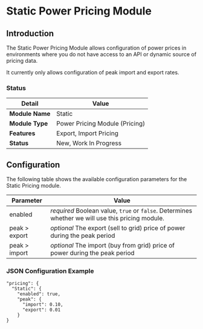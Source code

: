 # Static Power Pricing Module

## Introduction

The Static Power Pricing Module allows configuration of power prices in environments where you do not have access to an API or dynamic source of pricing data.

It currently only allows configuration of peak import and export rates.

### Status

| Detail          | Value                          |
| --------------- | ------------------------------ |
| **Module Name** | Static                         |
| **Module Type** | Power Pricing Module (Pricing) |
| **Features**    | Export, Import Pricing         |
| **Status**      | New, Work In Progress          |

## Configuration

The following table shows the available configuration parameters for the Static Pricing module.

| Parameter     | Value         |
| ------------- | ------------- |
| enabled       | *required* Boolean value, ```true``` or ```false```. Determines whether we will use this pricing module. |
| peak > export | *optional* The export (sell to grid) price of power during the peak period  |
| peak > import | *optional* The import (buy from grid) price of power during the peak period |

### JSON Configuration Example

```
"pricing": {
  "Static": {
    "enabled": true,
    "peak": {
      "import": 0.10,
      "export": 0.01
    }
}
```
